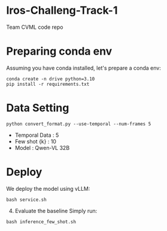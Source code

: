 # Iros-Challeng-Track-1
Team CVML code repo

# Preparing conda env
Assuming you have conda installed, let's prepare a conda env:
```
conda create -n drive python=3.10
pip install -r requirements.txt
```

# Data Setting
```
python convert_format.py --use-temporal --num-frames 5
```
- Temporal Data : 5
- Few shot {k} : 10
- Model : Qwen-VL 32B

# Deploy
We deploy the model using vLLM:
```
bash service.sh
```

4. Evaluate the baseline
Simply run:
```
bash inference_few_shot.sh
```
